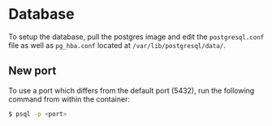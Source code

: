 # Database
To setup the database, pull the postgres image and edit the `postgresql.conf` 
file as well as `pg_hba.conf` located at `/var/lib/postgresql/data/`.

## New port
To use a port which differs from the default port (5432), run the following 
command from within the container:
```bash
$ psql -p <port>
```
